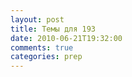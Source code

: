 ```yaml
---
layout: post
title: Темы для 193
date: 2010-06-21T19:32:00
comments: true
categories: prep
---
```



